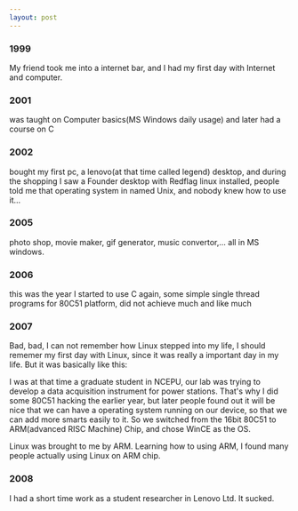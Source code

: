 ```yaml
---
layout: post
---
```


### 1999

My friend took me into a internet bar, and I had my first day with Internet
and computer.

### 2001

was taught on Computer basics(MS Windows daily usage) and later had a course
on C

### 2002

bought my first pc, a lenovo(at that time called legend) desktop, and during
the shopping I saw a Founder desktop with Redflag linux installed, people told
me that operating system in named Unix, and nobody knew how to use it...

### 2005

photo shop, movie maker, gif generator, music convertor,... all in MS windows.

### 2006

this was the year I started to use C again, some simple single thread programs
for 80C51 platform, did not achieve much and like much

### 2007

Bad, bad, I can not remember how Linux stepped into my life, I should rememer
my first day with Linux, since it was really a important day in my life. But
it was basically like this:

I was at that time a graduate student in NCEPU, our lab was trying to develop
a data acquisition instrument for power stations. That's why I did some 80C51
hacking the earlier year, but later people found out it will be nice that we
can have a operating system running on our device, so that we can add more
smarts easily to it. So we switched from the 16bit 80C51 to ARM(advanced RISC
Machine) Chip, and chose WinCE as the OS.

Linux was brought to me by ARM. Learning how to using ARM, I found many people
actually using Linux on ARM chip.

### 2008

I had a short time work as a student researcher in Lenovo Ltd. It sucked.


